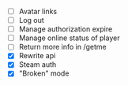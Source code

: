 - [ ] Avatar links
- [ ] Log out
- [ ] Manage authorization expire
- [ ] Manage online status of player
- [ ] Return more info in /getme
- [x] Rewrite api
- [x] Steam auth
- [x] "Broken" mode
